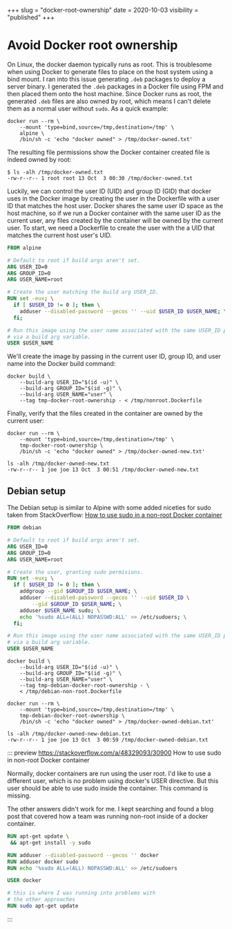 +++
slug = "docker-root-ownership"
date = 2020-10-03
visibility = "published"
+++

# Avoid Docker root ownership

On Linux, the docker daemon typically runs as root. This is troublesome when using 
Docker to generate files to place on the host system using a bind mount. I ran
into this issue generating `.deb` packages to deploy a server binary. I 
generated the `.deb` packages in a Docker file using FPM and then placed them
onto the host machine. Since Docker runs as root, the generated `.deb` files are
also owned by root, which means I can't delete them as a normal user without 
`sudo`. As a quick example:

```shell script
docker run --rm \
    --mount 'type=bind,source=/tmp,destination=/tmp' \
    alpine \
    /bin/sh -c 'echo "docker owned" > /tmp/docker-owned.txt' 
```

The resulting file permissions show the Docker container created file is indeed
owned by root:

```shell script
$ ls -alh /tmp/docker-owned.txt
-rw-r--r-- 1 root root 13 Oct  3 00:30 /tmp/docker-owned.txt
```

Luckily, we can control the user ID (UID) and group ID (GID) that docker uses in the Docker 
image by creating the user in the Dockerfile with a user ID that matches the host 
user. Docker shares the same user ID space as the host machine, so if we run
a Docker container with the same user ID as the current user, any files created
by the container will be owned by the current user. To start, we need a 
Dockerfile to create the user with the a UID that matches the current host user's UID.

```Dockerfile
FROM alpine

# Default to root if build args aren't set.
ARG USER_ID=0
ARG GROUP_ID=0
ARG USER_NAME=root

# Create the user matching the build arg USER_ID.
RUN set -eux; \
  if [ $USER_ID != 0 ]; then \
    adduser --disabled-password --gecos '' --uid $USER_ID $USER_NAME; \
  fi;

# Run this image using the user name associated with the same USER_ID passed
# via a build arg variable.
USER $USER_NAME
```

We'll create the image by passing in the current user ID, group ID, and 
user name into the Docker build command:

```shell script
docker build \
    --build-arg USER_ID="$(id -u)" \
    --build-arg GROUP_ID="$(id -g)" \
    --build-arg USER_NAME="user" \
    --tag tmp-docker-root-ownership - < /tmp/nonroot.Dockerfile
```

Finally, verify that the files created in the container are owned by the current 
user:

```shell script
docker run --rm \                
    --mount 'type=bind,source=/tmp,destination=/tmp' \
    tmp-docker-root-ownership \
    /bin/sh -c 'echo "docker owned" > /tmp/docker-owned-new.txt'

ls -alh /tmp/docker-owned-new.txt 
-rw-r--r-- 1 joe joe 13 Oct  3 00:51 /tmp/docker-owned-new.txt
```

## Debian setup

The Debian setup is similar to Alpine with some added niceties for sudo taken from 
StackOverflow: [How to use sudo in a non-root Docker container](https://stackoverflow.com/a/48329093/30900)

```Dockerfile
FROM debian

# Default to root if build args aren't set.
ARG USER_ID=0
ARG GROUP_ID=0
ARG USER_NAME=root

# Create the user, granting sudo permisions.
RUN set -eux; \
  if [ $USER_ID != 0 ]; then \
    addgroup --gid $GROUP_ID $USER_NAME; \
    adduser --disabled-password --gecos '' --uid $USER_ID \
        --gid $GROUP_ID $USER_NAME; \
    adduser $USER_NAME sudo; \
    echo '%sudo ALL=(ALL) NOPASSWD:ALL' >> /etc/sudoers; \
  fi;

# Run this image using the user name associated with the same USER_ID passed
# via a build arg variable.
USER $USER_NAME
```


```shell script
docker build \
    --build-arg USER_ID="$(id -u)" \
    --build-arg GROUP_ID="$(id -g)" \
    --build-arg USER_NAME="user" \
    --tag tmp-debian-docker-root-ownership - \
    < /tmp/debian-non-root.Dockerfile

docker run --rm \                
    --mount 'type=bind,source=/tmp,destination=/tmp' \
    tmp-debian-docker-root-ownership \
    /bin/sh -c 'echo "docker owned" > /tmp/docker-owned-debian.txt'

ls -alh /tmp/docker-owned-new-debian.txt
-rw-r--r-- 1 joe joe 13 Oct  3 00:59 /tmp/docker-owned-debian.txt
```

::: preview https://stackoverflow.com/a/48329093/30900
How to use sudo in non-root Docker container

Normally, docker containers are run using the user root. I'd like to use a 
different user, which is no problem using docker's USER directive. But this 
user should be able to use sudo inside the container. This command is missing.

The other answers didn't work for me. I kept searching and found a blog post 
that covered how a team was running non-root inside of a docker container.

```Dockerfile
RUN apt-get update \
 && apt-get install -y sudo

RUN adduser --disabled-password --gecos '' docker
RUN adduser docker sudo
RUN echo '%sudo ALL=(ALL) NOPASSWD:ALL' >> /etc/sudoers

USER docker

# this is where I was running into problems with 
# the other approaches
RUN sudo apt-get update 
```
:::
